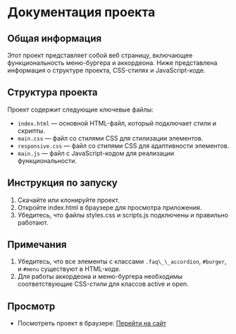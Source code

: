 # Документация проекта

## Общая информация

Этот проект представляет собой веб страницу, включающее функциональность меню-бургера и аккордеона. Ниже представлена информация о структуре проекта, CSS-стилях и JavaScript-коде.

## Структура проекта

Проект содержит следующие ключевые файлы:

- `index.html` — основной HTML-файл, который подключает стили и скрипты.
- `main.css` — файл со стилями CSS для стилизации элементов.
- `responsive.css` — файл со стилями CSS для адаптивности элементов.
- `main.js` — файл с JavaScript-кодом для реализации функциональности.

## Инструкция по запуску

1. Скачайте или клонируйте проект.
2. Откройте index.html в браузере для просмотра приложения.
3. Убедитесь, что файлы styles.css и scripts.js подключены и правильно работают.

## Примечания

1. Убедитесь, что все элементы с классами `.faq\_\_accordion`, `#burger`, и `#menu` существуют в HTML-коде.
2. Для работы аккордеона и меню-бургера необходимы соответствующие CSS-стили для классов active и open.

## Просмотр

- Посмотреть проект в браузере: [Перейти на сайт](https://alexeybogatyrevfrontend.github.io/testTasks/aster/)
